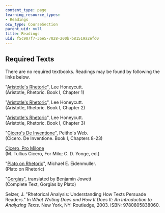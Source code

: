 ```yaml
---
content_type: page
learning_resource_types:
- Readings
ocw_type: CourseSection
parent_uid: null
title: Readings
uid: f5c907f7-36e5-7028-200b-b81519a2efd0
---
```


Required Texts
--------------

There are no required textbooks. Readings may be found by following the links below.

"[Aristotle's Rhetoric](http://plato.stanford.edu/entries/aristotle-rhetoric/)", Lee Honeycutt.  
(Aristotle, Rhetoric. Book I, Chapter 1)

"[Aristotle's Rhetoric](http://plato.stanford.edu/entries/aristotle-rhetoric/)", Lee Honeycutt.  
(Aristotle, Rhetoric. Book I, Chapter 2)

"[Aristotle's Rhetoric](http://plato.stanford.edu/entries/aristotle-rhetoric/)", Lee Honeycutt.  
(Aristotle, Rhetoric. Book I, Chapter 3)

"[Cicero's De Inventione](https://en.wikisource.org/wiki/On_Invention/Book_1)", Peitho's Web.  
(Cicero. De Inventione. Book I, Chapters 8-23)

[Cicero, Pro Milone](http://www.perseus.tufts.edu/hopper/text?doc=Cic.+Mil.+1&)  
(M. Tullius Cicero, For Milo; C. D. Yonge, ed.)

"[Plato on Rhetoric](http://www.americanrhetoric.com/platoonrhetoric.htm)", Michael E. Eidenmuller.  
(Plato on Rhetoric)

"[Gorgias](http://www.ancienttexts.org/library/greek/plato/gorgias.html#skip)", translated by Benjamin Jowett  
(Complete Text, Gorgias by Plato)

Selzer, J. "Rhetorical Analysis: Understanding How Texts Persuade Readers." In _What Writing Does and How It Does It: An Introduction to Analyzing Texts_. New York, NY: Routledge, 2003. ISBN: 9780805838060.